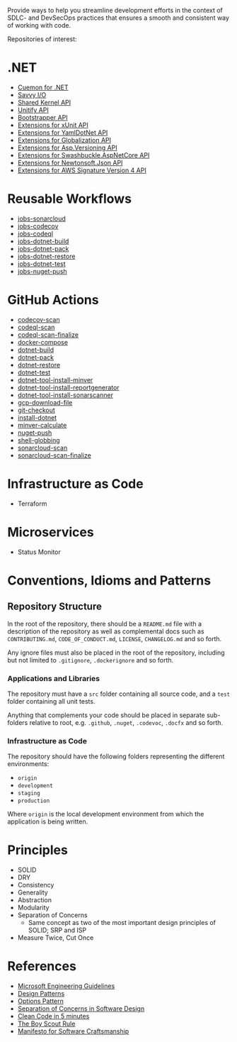 Provide ways to help you streamline development efforts in the context of SDLC- and DevSecOps practices that ensures a smooth and consistent way of working with code.

Repositories of interest:

# .NET
- [Cuemon for .NET](https://github.com/gimlichael/Cuemon)
- [Savvy I/O](https://github.com/codebeltnet/savvyio)
- [Shared Kernel API](https://github.com/codebeltnet/shared-kernel)
- [Unitify API](https://github.com/codebeltnet/unitify)
- [Bootstrapper API](https://github.com/codebeltnet/bootstrapper)
- [Extensions for xUnit API](https://github.com/codebeltnet/xunit)
- [Extensions for YamlDotNet API](https://github.com/codebeltnet/yamldotnet)
- [Extensions for Globalization API](https://github.com/codebeltnet/globalization)
- [Extensions for Asp.Versioning API](https://github.com/codebeltnet/asp-versioning)
- [Extensions for Swashbuckle.AspNetCore API](https://github.com/codebeltnet/swashbuckle-aspnetcore)
- [Extensions for Newtonsoft.Json API](https://github.com/codebeltnet/newtonsoft-json)
- [Extensions for AWS Signature Version 4 API](https://github.com/codebeltnet/aws-signature-v4)

# Reusable Workflows
- [jobs-sonarcloud](https://github.com/codebeltnet/jobs-sonarcloud)
- [jobs-codecov](https://github.com/codebeltnet/jobs-codecov)
- [jobs-codeql](https://github.com/codebeltnet/jobs-codeql)
- [jobs-dotnet-build](https://github.com/codebeltnet/jobs-dotnet-build)
- [jobs-dotnet-pack](https://github.com/codebeltnet/jobs-dotnet-pack)
- [jobs-dotnet-restore](https://github.com/codebeltnet/jobs-dotnet-restore)
- [jobs-dotnet-test](https://github.com/codebeltnet/jobs-dotnet-test)
- [jobs-nuget-push](https://github.com/codebeltnet/jobs-nuget-push)

# GitHub Actions
- [codecov-scan](https://github.com/codebeltnet/codecov-scan)
- [codeql-scan](https://github.com/codebeltnet/codeql-scan)
- [codeql-scan-finalize](https://github.com/codebeltnet/codeql-scan-finalize)
- [docker-compose](https://github.com/codebeltnet/docker-compose)
- [dotnet-build](https://github.com/codebeltnet/dotnet-build)
- [dotnet-pack](https://github.com/codebeltnet/dotnet-pack)
- [dotnet-restore](https://github.com/codebeltnet/dotnet-restore)
- [dotnet-test](https://github.com/codebeltnet/dotnet-test)
- [dotnet-tool-install-minver](https://github.com/codebeltnet/dotnet-tool-install-minver)
- [dotnet-tool-install-reportgenerator](https://github.com/codebeltnet/dotnet-tool-install-reportgenerator)
- [dotnet-tool-install-sonarscanner](https://github.com/codebeltnet/dotnet-tool-install-sonarscanner)
- [gcp-download-file](https://github.com/codebeltnet/gcp-download-file)
- [git-checkout](https://github.com/codebeltnet/git-checkout)
- [install-dotnet](https://github.com/codebeltnet/install-dotnet)
- [minver-calculate](https://github.com/codebeltnet/minver-calculate)
- [nuget-push](https://github.com/codebeltnet/nuget-push)
- [shell-globbing](https://github.com/codebeltnet/shell-globbing)
- [sonarcloud-scan](https://github.com/codebeltnet/sonarcloud-scan)
- [sonarcloud-scan-finalize](https://github.com/codebeltnet/sonarcloud-scan-finalize)

# Infrastructure as Code
- Terraform

# Microservices
- Status Monitor

# Conventions, Idioms and Patterns

## Repository Structure

In the root of the repository, there should be a `README.md` file with a description of the repository as well as complemental docs such as `CONTRIBUTING.md`, `CODE_OF_CONDUCT.md`, `LICENSE`, `CHANGELOG.md` and so forth.

Any ignore files must also be placed in the root of the repository, including but not limited to `.gitignore`, `.dockerignore` and so forth.

### Applications and Libraries

The repository must have a `src` folder containing all source code, and a `test` folder containing all unit tests.

Anything that complements your code should be placed in separate sub-folders relative to root, e.g. `.github`, `.nuget`, `.codevoc`, `.docfx` and so forth.

### Infrastructure as Code

The repository should have the following folders representing the different environments:

- `origin`
- `development`
- `staging`
- `production`

Where `origin` is the local development environment from which the application is being written.

# Principles

- SOLID
- DRY
- Consistency
- Generality
- Abstraction
- Modularity
- Separation of Concerns
  - Same concept as two of the most important design principles of SOLID; SRP and ISP
- Measure Twice, Cut Once

# References

- [Microsoft Engineering Guidelines](https://github.com/dotnet/aspnetcore/wiki/Engineering-guidelines)
- [Design Patterns](https://refactoring.guru/design-patterns)
- [Options Pattern](https://learn.microsoft.com/en-us/aspnet/core/fundamentals/configuration/options?view=aspnetcore-8.0)
- [Separation of Concerns in Software Design](https://nalexn.github.io/separation-of-concerns/)
- [Clean Code in 5 minutes](https://issuu.com/softhouse/docs/cleancode_5minutes_120523)
- [The Boy Scout Rule](https://biratkirat.medium.com/step-8-the-boy-scout-rule-robert-c-martin-uncle-bob-9ac839778385)
- [Manifesto for Software Craftsmanship](https://manifesto.softwarecraftsmanship.org/)
